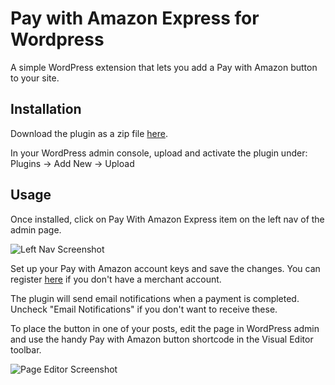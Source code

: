 Pay with Amazon Express for Wordpress
==============================================

A simple WordPress extension that lets you add a Pay with Amazon button to your site.

Installation
------------

Download the plugin as a zip file [here](https://github.com/amzn/pay-with-amazon-express-wordpress-plugin/releases). 

In your WordPress admin console, upload and activate the plugin under: Plugins -> Add New -> Upload 

Usage
-----

Once installed, click on Pay With Amazon Express item on the left nav of the admin page. 

![Left Nav Screenshot](https://cloud.githubusercontent.com/assets/7671574/6520293/0f7b23bc-c378-11e4-8401-0f580d5b77bf.png)

Set up your Pay with Amazon account keys and save the changes.  You can register [here](https://sellercentral.amazon.com/hz/me/sp/signup?solutionProviderOptions=lwa%3Bmws-acc%3B&marketplaceId=AGWSWK15IEJJ7&solutionProviderToken=AAAAAQAAAAEAAAAQfpDKmD23VHUqpxUzH0HW%2FAAAAHCQ0U6VJYwOBHfIn0L1TqmSibRl4%2BW4SbPymnIF7NhCXOgIw3%2BgSRNLcFmRX%2FyuTRChUnU8F4AuKoacZG2wKPaqYSSD7WmQz%2FMUDXxnXZTE%2Fr2w1GH3EYl7DC7nkD3b4l2ot7X1%2BXsHsrFDg6%2FWTIb8&solutionProviderId=A3D68VL23XMOV2) if you don't have a merchant account.

The plugin will send email notifications when a payment is completed.  Uncheck "Email Notifications" if you don't want to receive these.

To place the button in one of your posts, edit the page in WordPress admin and use the handy Pay with Amazon button shortcode in the Visual Editor toolbar.

![Page Editor Screenshot](https://raw.githubusercontent.com/amzn/pay-with-amazon-express-wordpress-plugin/master/images/editor.png?token=ACKUDdk9HtTKQhPThlkdAepRX9yM-vlHks5VAhVdwA%3D%3D)
